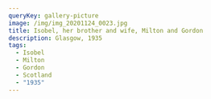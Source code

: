 ```yaml
---
queryKey: gallery-picture
image: /img/img_20201124_0023.jpg
title: Isobel, her brother and wife, Milton and Gordon
description: Glasgow, 1935
tags:
  - Isobel
  - Milton
  - Gordon
  - Scotland
  - "1935"
---
```

